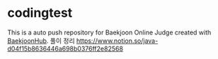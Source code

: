 # codingtest
This is a auto push repository for Baekjoon Online Judge created with [BaekjoonHub](https://github.com/BaekjoonHub/BaekjoonHub).
풀이 정리
https://www.notion.so/java-d04f15b8636446a698b0376ff2e82568

